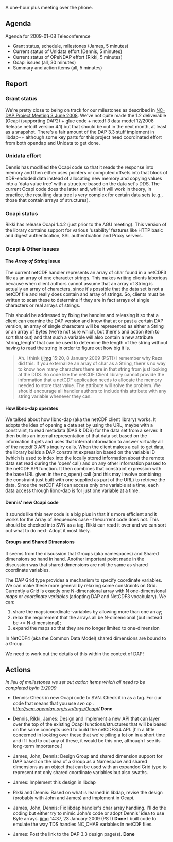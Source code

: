 A one-hour plus meeting over the phone.

## Agenda

Agenda for 2009-01-08 Teleconference

- Grant status, schedule, milestones (James, 5 minutes)
- Current status of Unidata effort (Dennis, 5 minutes)
- Current status of OPeNDAP effort (Rikki, 5 minutes)
- Ocapi issues (all, 30 minutes)
- Summary and action items (all, 5 minutes)

## Report

### Grant status

We're pretty close to being on track for our milestones as described in
[NC-DAP Project Meeting 3 June
2008](NC-DAP_Project_Meeting_3_June_2008 "wikilink"). We've not quite
made the 1.2 deliverable (Ocapi (supporting DAP2) + glue code + netcdf 3
data model 12/2008 Release netcdf version 4.1) but that should be out in
the next month, at least as a snapshot. There's a fair amount of the DAP
3.3 stuff implement in libdap++ although some key parts for this project
need coordinated effort from both opendap and Unidata to get done.

### Unidata effort

Dennis has modified the Ocapi code so that it reads the response into
memory and then either uses pointers or computed offsets into that block
of XDR-endoded data instead of allocating new memory and copying values
into a 'data value tree' with a structure based on the data set's DDS.
The current Ocapi code does the latter and, while it will work in
theory, in practice, the resulting data tree is very complex for certain
data sets (e.g., those that contain arrays of structures).

### Ocapi status

Rikki has release Ocapi 1.4.2 (just prior to the AGU meeting). This
version of the library contains support for various 'usability' features
like HTTP basic and digest authentication, SSL authentication and Proxy
servers.

### Ocapi & Other issues

#### The *Array of String* issue

The current netCDF handler represents an array of char found in a
netCDF3 file as an array of one character strings. This makes writing
clients laborious because when client authors cannot assume that an
array of String is actually an array of characters, since it's possible
that the data set is not a netCDf file and really does contain and array
of strings. So, clients must be written to scan these to determine if
they are in fact arrays of single characters or real arrays of strings.

This should be addressed by fixing the handler and releasing it so that
a client can examine the DAP version and know that at or past a certain
DAP version, an array of single characters will be represented as either
a String or an array of Bytes (we're not sure which, but there's and
action item to sort that out) and that such a variable will also contain
a new attribute 'string_length' that can be used to determine the length
of the string without having to read the string in order to figure out
how big it is.

> Ah. I think ([jimg](User:Jimg "wikilink") 15:20, 8 January 2009 (PST))
> I remember why Reza did this. If you externalize an array of char as a
> String, there's no way to know how many characters there are in that
> string from just looking at the DDS. So code like the netCDF Client
> library cannot provide the information that a netCDF application needs
> to allocate the memory needed to store that value. The attribute will
> solve the problem. We should encourage all handler authors to include
> this attribute with any string variable whenever they can.

#### How libnc-dap operates

We talked about how libnc-dap (aka the netCDF client library) works. It
adopts the idea of opening a data set by using the URL, maybe with a
constraint, to read metadata (DAS & DDS) for the data set from a server.
It then builds an internal representation of that data set based on the
information it gets and uses that internal information to answer
virtually all of the netcdf 3 API's inquiry calls. When the client makes
a call to get data, the library builds a DAP constraint expression based
on the variable ID (which is used to index into the locally stored
information about the remote data set read during the 'open' call) and
on any other information passed to the netCDF API function. It then
combines that constraint expression with the base URL given in the
nc_open() call (and this may involve combining the constraint just built
with one supplied as part of the URL) to retrieve the data. Since the
netCDF API can access only one variable at a time, each data access
through libnc-dap is for just one variable at a time.

#### Dennis' new Ocapi code

It sounds like this new code is a big plus in that it's more efficient
and it works for the Array of Sequences case - thecurrent code does not.
This should be checked into SVN as a tag. Rikki can read it over and we
can sort out what to do next: Adopt it most likely.

#### Groups and Shared Dimensions

It seems from the discussion that Groups (aka namespaces) and Shared
dimensions so hand in hand. Another important point made in the
discussion was that shared dimensions are not the same as shared
coordinate variables.

The DAP Grid type provides a mechanism to specify coordinate variables.
We can make these more general by relaxing some constraints on Grid.
Currently a Grid is exactly one N-dimensional array with N
one-dimensional *maps* or *coordinate variables* (adopting DAP and
NetCDF3 vocabulary). We can:

1.  share the maps/coordinate-variables by allowing more than one array;
2.  relax the requirement that the arrays all be N-dimensional (but
    instead be \<= N-dimensional);
3.  expand the maps so that they are no longer limited to one-dimension

In NetCDF4 (aka the Common Data Model) shared dimensions are bound to a
Group.

We need to work out the details of this within the context of DAP!

## Actions

*In lieu of mnilestones we set out action items which all need to be
completed by/in 3/2009*

- Dennis: Check in new Ocapi code to SVN. Check it in as a tag. For our
  code that means that you use *svn cp .
  <http://scm.opendap.org/svn/tags/Ocapi/><some name>* **Done**

<!-- -->

- Dennis, Rikki, James: Design and implement a new API that can layer
  over the top of the existing Ocapi functions/structures that will be
  based on the same concepts used to build the netCDF3/4 API. \[I'm a
  little concerned in looking over these that we're piling a lot on in a
  short time and if I had to cut any of these, it would be this one,
  although I see its long-term importance.\]

<!-- -->

- James, John, Dennis: Design Group and shared dimension support for DAP
  based on the idea of a Group as a Namespace and shared dimensions as
  an object that can be used with an expanded Grid type to represent not
  only shared coordinate variables but also swaths.

<!-- -->

- James: Implement this design in libdap

<!-- -->

- Rikki and Dennis: Based on what is learned in libdap, revise the
  design (probably with John and James) and implement in Ocapi.

<!-- -->

- James, John, Dennis: Fix libdap handler's char array handling. I'll do
  the coding but either try to mimic John's code or adopt Dennis' idea
  to use Byte arrays. [jimg](User:Jimg "wikilink") 14:37, 23 January
  2009 (PST) **Done** I built code to emulate the way TDS handles
  NC_CHAR variables in netCDF files.

<!-- -->

- James: Post the link to the DAP 3.3 design page(s). **Done**